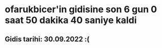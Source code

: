 # ofarukbicer'in gidisine son 6 gun 0 saat 50 dakika 40 saniye kaldi

## Gidis tarihi: 30.09.2022 :(